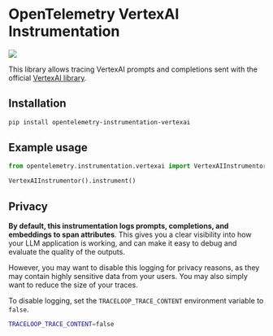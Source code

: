 # OpenTelemetry VertexAI Instrumentation

<a href="https://pypi.org/project/opentelemetry-instrumentation-vertexai/">
    <img src="https://badge.fury.io/py/opentelemetry-instrumentation-vertexai.svg">
</a>

This library allows tracing VertexAI prompts and completions sent with the official [VertexAI library](https://github.com/googleapis/python-aiplatform).

## Installation

```bash
pip install opentelemetry-instrumentation-vertexai
```

## Example usage

```python
from opentelemetry.instrumentation.vertexai import VertexAIInstrumentor

VertexAIInstrumentor().instrument()
```

## Privacy

**By default, this instrumentation logs prompts, completions, and embeddings to span attributes**. This gives you a clear visibility into how your LLM application is working, and can make it easy to debug and evaluate the quality of the outputs.

However, you may want to disable this logging for privacy reasons, as they may contain highly sensitive data from your users. You may also simply want to reduce the size of your traces.

To disable logging, set the `TRACELOOP_TRACE_CONTENT` environment variable to `false`.

```bash
TRACELOOP_TRACE_CONTENT=false
```
